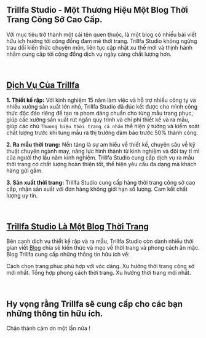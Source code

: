 
## Trillfa Studio - Một Thương Hiệu Một Blog Thời Trang Công Sở Cao Cấp. 

Với mục tiêu trở thành một cái tên quen thuộc, là một blog có nhiều bài viết hữu ích hướng tới cộng đồng đam mê thời trang. Trillfa Studio không ngừng trau dồi kiến thức chuyên môn, liên tục cập nhật xu thế mới và thịnh hành nhằm cung câp tới cộng đồng dịch vụ ngày càng chất lượng hơn.

<br/>

## [Dịch Vụ Của Trillfa](https://trillfa.com/blog/tin-thoi-trang/index)

<b>1. Thiết kế rập:</b> Với kinh nghiệm 15 năm làm việc và hỗ trợ nhiều công ty và nhiều xưởng sản xuất lớn nhỏ, Trillfa Studio đã đúc kết được cho mình công thức độc đáo riêng để tạo ra phom dáng chuẩn cho từng mẫu trang phục, giúp các xưởng sản xuất rút ngắn quy trình và chi phí thiết kế và ra mẫu, giúp các chủ `Thương hiệu thời trang cá nhân` thể hiện ý tưởng và kiểm soát chất lượng trước khi tung mẫu ra thị trường đảm bảo trước 50% thành công.

<b>2. Ra mẫu thời trang:</b> Nền tảng là sự am hiểu về thiết kế, chuyên sâu về kỹ thuật chuyên ngành may, năng lực hình thành từ kinh nghiệm và đôi tay tỉ mỉ của người thợ lâu năm kinh nghiệm. Trillfa Studio cung cấp dịch vụ ra mẫu thời trang có chất lượng hoàn thiện tốt, thể hiện yêu cầu đa dạng mà khách hàng gửi gắm.

<b>3. Sản xuất thời trang:</b> Trillfa Studio cung cấp hàng thời trang công sở cao cấp, nhận sản xuất với đơn hàng không giới hạn số lượng. Cam kết chất lượng uy tín. 

<br/>

## [Trillfa Studio Là Một Blog Thời Trang](https://trillfa.com/blog/index)

Bên cạnh dịch vụ thiết kế rập và ra mẫu, Trillfa Studio còn dành nhiều thời gian viết [Blog](https://trillfa.com/blog) chia sẻ kiến thức và mẹo về thời trang và phong cách ăn mặc. Blog Trillfa cung cấp những thông tin hữu ích về:

Cách chọn trang phục phù hợp với vóc dáng.
Xu hướng thời trang công sở mới nhất.
Tổng hợp phong cách thời trang.
Xu hướng thời trang mới nhất.

<br/>

## Hy vọng rằng Trillfa sẽ cung cấp cho các bạn những thông tin hữu ích.

Chân thành cảm ơn một lần nữa !

